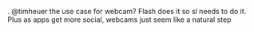 <!--
id: 223031867
link: http://kevinisom.info/post/223031867/timheuer-the-use-case-for-webcam-flash-does-it
slug: timheuer-the-use-case-for-webcam-flash-does-it
date: Mon Oct 26 2009 08:57:36 GMT+1300 (NZDT)
raw: {"blog_name":"kevinisom","id":223031867,"post_url":"http://kevinisom.info/post/223031867/timheuer-the-use-case-for-webcam-flash-does-it","slug":"timheuer-the-use-case-for-webcam-flash-does-it","type":"text","date":"2009-10-25 19:57:36 GMT","timestamp":1256500656,"state":"published","format":"html","reblog_key":"S645h4mU","tags":[],"short_url":"http://tmblr.co/Zw68YyDIp8x","highlighted":[],"feed_item":"http://twitter.com/kev_nz/statuses/5153753163","from_feed_id":"650289","note_count":0,"title":null,"body":"<p>. @timheuer the use case for webcam? Flash does it so sl needs to do it. Plus as apps get more social, webcams just seem like a natural step</p>"}
publish: 2009-10-026
tags: 
title: null
-->


. @timheuer the use case for webcam? Flash does it so sl needs to do it.
Plus as apps get more social, webcams just seem like a natural step


